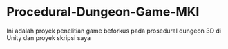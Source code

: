 # Procedural-Dungeon-Game-MKI
Ini adalah proyek penelitian game beforkus pada prosedural dungeon 3D di Unity dan proyek skripsi saya
